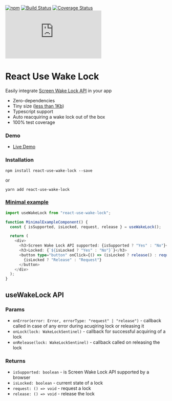 
[![npm](https://img.shields.io/npm/v/react-use-wake-lock.svg)](https://www.npmjs.com/package/react-use-wake-lock) [![Build Status](https://github.com/dlitsman/react-wake-lock/actions/workflows/tests.yaml/badge.svg?branch=main)](https://github.com/dlitsman/react-use-wake-lock/actions?query=branch%3Amain) [![Coverage Status](https://coveralls.io/repos/github/dlitsman/react-use-wake-lock/badge.svg?branch=main)](https://coveralls.io/github/dlitsman/react-use-wake-lock?branch=main)
[![gzip size](https://img.badgesize.io/https:/unpkg.com/react-use-wake-lock@latest/dist/react-use-wake-lock.js?compression=gzip)](https://unpkg.com/react-use-wake-lock@latest/dist/react-use-wake-lock.js)



# React Use Wake Lock

Easily integrate [Screen Wake Lock API](https://developer.mozilla.org/en-US/docs/Web/API/Screen_Wake_Lock_API) in your app

- Zero-dependencies
- Tiny size ([less than 1Kb](https://bundlephobia.com/package/react-use-wake-lock))
- Typescript support
- Auto reacquiring a wake lock out of the box
- 100% test coverage

### Demo

- [Live Demo](https://dlitsman.github.io/react-wake-lock/)

### Installation

```
npm install react-use-wake-lock --save
```

or

```
yarn add react-use-wake-lock
```

### [Minimal example](https://dlitsman.github.io/react-wake-lock/?min=1)

```ts
import useWakeLock from "react-use-wake-lock";

function MinimalExampleComponent() {
  const { isSupported, isLocked, request, release } = useWakeLock();

  return (
    <div>
      <h3>Screen Wake Lock API supported: {isSupported ? "Yes" : "No"}</h3>
      <h3>Locked: {`${isLocked ? "Yes" : "No"}`}</h3>
      <button type="button" onClick={() => (isLocked ? release() : request())}>
        {isLocked ? "Release" : "Request"}
      </button>
    </div>
  );
}
```

## useWakeLock API

### Params

- `onError(error: Error, errorType: "request" | "release")` - callback called in case of any error during acuqiring lock or releasing it
- `onLock(lock: WakeLockSentinel)` - callback for successful acquiring of a lock
- `onRelease(lock: WakeLockSentinel)` - callback called on releasing the lock

### Returns

- `isSupported: boolean` - is Screen Wake Lock API supported by a browser
- `isLocked: boolean` - current state of a lock
- `request: () => void` - request a lock
- `release: () => void` - release the lock